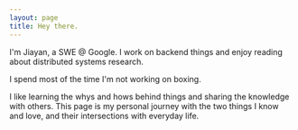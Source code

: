 ```yaml
---
layout: page
title: Hey there.
---
```

I'm Jiayan, a SWE @ Google. I work on backend things and enjoy reading about distributed systems research.

I spend most of the time I'm not working on boxing.

I like learning the whys and hows behind things and sharing the knowledge with others. This page is my personal journey with the two things I know and love, and their intersections with everyday life.
